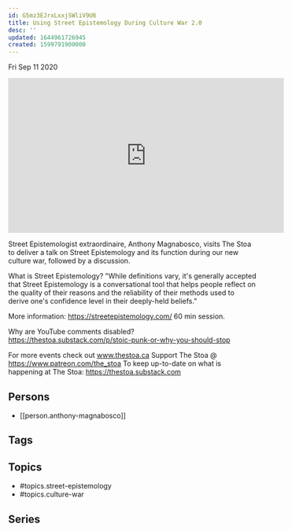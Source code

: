 ```yaml
---
id: G5mz3EJrxLxxjSWliV9U6
title: Using Street Epistemology During Culture War 2.0
desc: ''
updated: 1644961726945
created: 1599791900000
---
```





Fri Sep 11 2020

<iframe width="560" height="315" src="https://www.youtube.com/embed/rO8mHwL2Rr8" title="Using Street Epistemology During Culture War 2.0 w/ Anthony Magnabosco" frameborder="0" allow="accelerometer; autoplay; clipboard-write; encrypted-media; gyroscope; picture-in-picture" allowfullscreen ></iframe>

Street Epistemologist extraordinaire, Anthony Magnabosco, visits The Stoa to deliver a talk on Street Epistemology and its function during our new culture war, followed by a discussion. 

What is Street Epistemology? "While definitions vary, it's generally accepted that Street Epistemology is a conversational tool that helps people reflect on the quality of their reasons and the reliability of their methods used to derive one's confidence level in their deeply-held beliefs." 

More information: https://streetepistemology.com/
60 min session. 

Why are YouTube comments disabled? https://thestoa.substack.com/p/stoic-punk-or-why-you-should-stop

For more events check out www.thestoa.ca
Support The Stoa @ https://www.patreon.com/the_stoa
To keep up-to-date on what is happening at The Stoa: https://thestoa.substack.com

## Persons

- [[person.anthony-magnabosco]]

## Tags



## Topics

- #topics.street-epistemology
- #topics.culture-war

## Series



